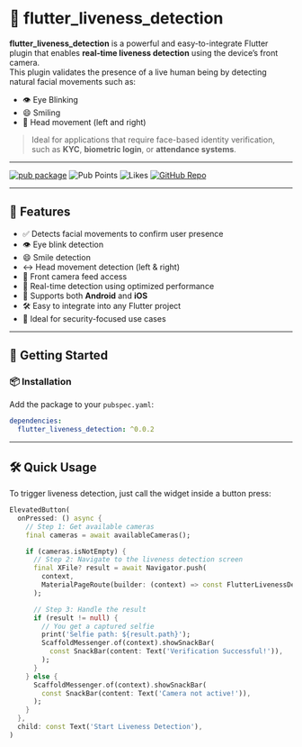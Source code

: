 # 🧠 flutter_liveness_detection

**flutter_liveness_detection** is a powerful and easy-to-integrate Flutter plugin that enables **real-time liveness detection** using the device’s front camera.  
This plugin validates the presence of a live human being by detecting natural facial movements such as:

- 👁️ Eye Blinking
- 😄 Smiling
- 🔄 Head movement (left and right)

> Ideal for applications that require face-based identity verification, such as **KYC**, **biometric login**, or **attendance systems**.

---

[![pub package](https://img.shields.io/pub/v/flutter_liveness_detection.svg)](https://pub.dev/packages/flutter_liveness_detection)
![Pub Points](https://img.shields.io/pub/points/flutter_liveness_detection)
![Likes](https://img.shields.io/pub/likes/flutter_liveness_detection)
[![GitHub Repo](https://img.shields.io/badge/github-rahmanprofile%2Fflutter_liveness_detection-blue?logo=github)](https://github.com/rahmanprofile/flutter_liveness_detection)

---

## 🚀 Features

- ✅ Detects facial movements to confirm user presence
- 👁️ Eye blink detection
- 😄 Smile detection
- ↔️ Head movement detection (left & right)
- 🎥 Front camera feed access
- 🧠 Real-time detection using optimized performance
- 📱 Supports both **Android** and **iOS**
- 🛠️ Easy to integrate into any Flutter project
- 🔐 Ideal for security-focused use cases

---

## 🔧 Getting Started

### 📦 Installation

Add the package to your `pubspec.yaml`:

```yaml
dependencies:
  flutter_liveness_detection: ^0.0.2

```
---
## 🛠️ Quick Usage

To trigger liveness detection, just call the widget inside a button press:

```dart
ElevatedButton(
  onPressed: () async {
    // Step 1: Get available cameras
    final cameras = await availableCameras();

    if (cameras.isNotEmpty) {
      // Step 2: Navigate to the liveness detection screen
      final XFile? result = await Navigator.push(
        context,
        MaterialPageRoute(builder: (context) => const FlutterLivenessDetection()),
      );

      // Step 3: Handle the result
      if (result != null) {
        // You get a captured selfie
        print('Selfie path: ${result.path}');
        ScaffoldMessenger.of(context).showSnackBar(
          const SnackBar(content: Text('Verification Successful!')),
        );
      }
    } else {
      ScaffoldMessenger.of(context).showSnackBar(
        const SnackBar(content: Text('Camera not active!')),
      );
    }
  },
  child: const Text('Start Liveness Detection'),
)


